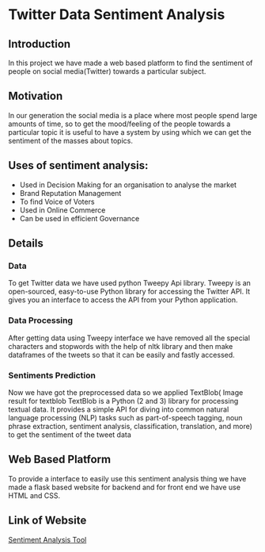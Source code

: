 # Twitter Data Sentiment Analysis
## Introduction
In this project we have made a web based platform to find the sentiment of people on social media(Twitter) towards a particular subject.

## Motivation
In our generation the social media is a place where most people spend large amounts of time, so to get the mood/feeling of the people towards a particular topic it is useful to have a system by using which we can get the sentiment of the masses about topics.  

## Uses of sentiment analysis:
- Used in Decision Making for an organisation to analyse the market
- Brand Reputation Management 
- To find Voice of Voters 
- Used in Online Commerce 
- Can be used in efficient Governance 

## Details
  ### Data
  To get Twitter data we have used python Tweepy Api library. Tweepy is an open-sourced, easy-to-use Python library for accessing the Twitter API. It gives you an interface to access the API from your Python application.
  ### Data Processing 
  After getting data using Tweepy interface we have removed all the special characters and stopwords with the help of nltk library and then make dataframes of the tweets so that it can be easily and fastly accessed.
  ### Sentiments Prediction 
  Now we have got the preprocessed data so we applied TextBlob(
Image result for textblob
TextBlob is a Python (2 and 3) library for processing textual data. It provides a simple API for diving into common natural language processing (NLP) tasks such as part-of-speech tagging, noun phrase extraction, sentiment analysis, classification, translation, and more) to get the sentiment of the tweet data


## Web Based Platform 
To provide a interface to easily use this sentiment analysis thing we have made a flask based website for backend and for front end we have use HTML and CSS.

## Link of Website
[Sentiment Analysis Tool](https://dpm-sentiment-analysis.herokuapp.com/)
